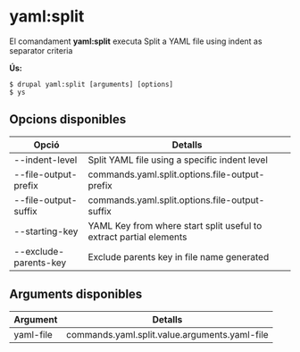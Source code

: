 # yaml:split
El comandament **yaml:split** executa Split a YAML file using indent as separator criteria

**Ús:**
```
$ drupal yaml:split [arguments] [options] 
$ ys  
```

## Opcions disponibles
Opció | Detalls
-------|-------------
--indent-level | Split YAML file using a specific indent level
--file-output-prefix | commands.yaml.split.options.file-output-prefix
--file-output-suffix | commands.yaml.split.options.file-output-suffix
--starting-key | YAML Key from where start split useful to extract partial elements
--exclude-parents-key | Exclude parents key in file name generated

## Arguments disponibles
Argument | Detalls
---------|-------------
yaml-file | commands.yaml.split.value.arguments.yaml-file
